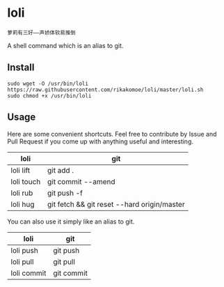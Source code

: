 # loli

```
萝莉有三好——声娇体软易推倒
```

A shell command which is an alias to git.

## Install

```
sudo wget -O /usr/bin/loli https://raw.githubusercontent.com/rikakomoe/loli/master/loli.sh
sudo chmod +x /usr/bin/loli
```

## Usage

Here are some convenient shortcuts. Feel free to contribute by Issue and Pull Request if you come up with anything useful and interesting.

| loli | git |
| --- | --- |
| loli lift | git add . |
| loli touch | git commit --amend |
| loli rub | git push -f |
| loli hug | git fetch && git reset --hard origin/master |

You can also use it simply like an alias to git.

| loli | git |
| --- | --- |
| loli push | git push |
| loli pull | git pull |
| loli commit | git commit |

